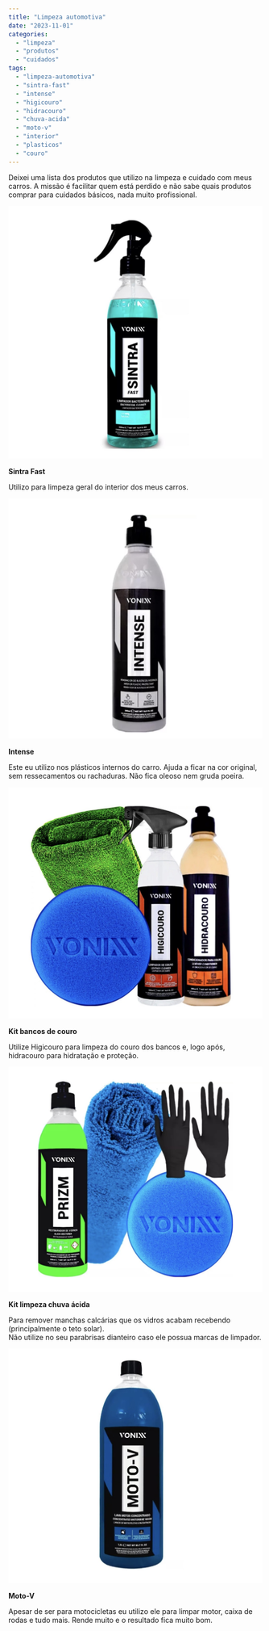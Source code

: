 ```yaml
---
title: "Limpeza automotiva"
date: "2023-11-01"
categories:
  - "limpeza"
  - "produtos"
  - "cuidados"
tags:
  - "limpeza-automotiva"
  - "sintra-fast"
  - "intense"
  - "higicouro"
  - "hidracouro"
  - "chuva-acida"
  - "moto-v"
  - "interior"
  - "plasticos"
  - "couro"
---
```


Deixei uma lista dos produtos que utilizo na limpeza e cuidado com meus carros. A missão é facilitar quem está perdido e não sabe quais produtos comprar para cuidados básicos, nada muito profissional.

[![](media/screenshot-2023-11-01-as-17.18.38.jpg)](https://mercadolivre.com.br/sec/1Muxz77)

**Sintra Fast**

Utilizo para limpeza geral do interior dos meus carros.

[![](media/screenshot-2023-11-01-as-17.20.36.jpg)](https://mercadolivre.com/sec/2B9bdvq)

**Intense**

Este eu utilizo nos plásticos internos do carro. Ajuda a ficar na cor original, sem ressecamentos ou rachaduras. Não fica oleoso nem gruda poeira.

[![](media/screenshot-2023-11-01-as-17.22.40.jpg)](https://mercadolivre.com.br/sec/2dTMxWX)

**Kit bancos de couro**

Utilize Higicouro para limpeza do couro dos bancos e, logo após, hidracouro para hidratação e proteção.

[![](media/screenshot-2023-11-01-as-17.23.53.jpg)](https://mercadolivre.com.br/sec/1sPTN8w)

**Kit limpeza chuva ácida**

Para remover manchas calcárias que os vidros acabam recebendo (principalmente o teto solar).  
Não utilize no seu parabrisas dianteiro caso ele possua marcas de limpador.

[![](media/screenshot-2023-11-01-as-17.29.04.jpg)](https://mercadolivre.com.br/sec/2ztq7c2)

**Moto-V**

Apesar de ser para motocicletas eu utilizo ele para limpar motor, caixa de rodas e tudo mais. Rende muito e o resultado fica muito bom.
